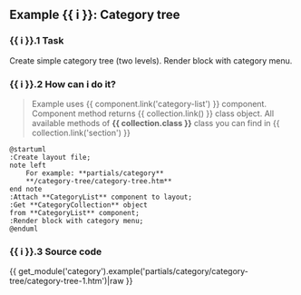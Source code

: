 ## Example {{ i }}: Category tree

### {{ i }}.1 Task

Create simple category tree (two levels).
Render block with category menu.

### {{ i }}.2 How can i do it?

> Example uses {{ component.link('category-list') }} component.
Component method returns {{ collection.link() }} class object.
All available methods of **{{ collection.class }}** class you can find in {{ collection.link('section') }}

```plantuml
@startuml
:Create layout file;
note left
    For example: **partials/category**
    **/category-tree/category-tree.htm**
end note
:Attach **CategoryList** component to layout;
:Get **CategoryCollection** object
from **CategoryList** component;
:Render block with category menu;
@enduml
```

### {{ i }}.3 Source code

{{ get_module('category').example('partials/category/category-tree/category-tree-1.htm')|raw }}
